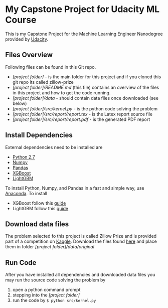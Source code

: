 # My Capstone Project for Udacity ML Course
This is my Capstone Project for the Machine Learning Engineer Nanodegree provided by [Udacity](https://www.udacity.com).

## Files Overview
Following files can be found in this Git repo.
- _[project folder]_ - is the main folder for this project and if you cloned this git repo its called zillow-prize
- _[project folder]/README.md_ (this file) contains an overview of the files in this project and how to get the code running.
- _[project folder]/data_ - should contain data files once downloaded (see below)
- _[project folder]/src/kernel.py_ - is the python code solving the problem
- _[project folder]/src/report/report.tex_ - is the Latex report source file
- _[project folder]/src/report/report.pdf_ - is the generated PDF report

## Install Dependencies
External dependencies need to be installed are 
- [Python 2.7](https://www.python.org)
- [Numpy](http://www.numpy.org)
- [Pandas](http://pandas.pydata.org)
- [XGBoost](https://xgboost.readthedocs.io)
- [LightGBM](https://github.com/Microsoft/LightGBM)

To install Python, Numpy, and Pandas in a fast and simple way, use [Anaconda](https://www.continuum.io/downloads). 
To install 
- XGBoost follow this [guide](https://xgboost.readthedocs.io/en/latest/build.html)
- LightGBM follow this [guide](https://github.com/Microsoft/LightGBM/wiki/Installation-Guide)

## Download data files
The problem selected fo this project is called Zillow Prize and is provided part of a competition on 
[Kaggle](https://www.kaggle.com/). Download the files found [here](https://www.kaggle.com/c/zillow-prize-1/data) and 
place them in folder _[project folder]/data/original_
 
## Run Code
After you have installed all dependencies and downloaded data files you may run the source code solving the problem by
1. open a python command prompt 
2. stepping into the _[project folder]_
3. run the code by ``` $ python src/kernel.py ```
